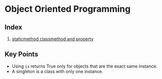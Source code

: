 # Object Oriented Programming

## Index

1. [staticmethod classmethod and property](class_static_property\README.md)

## Key Points

- Using `is` returns True only for objects that are the exact same instance.
- A singleton is a class with only one instance.
